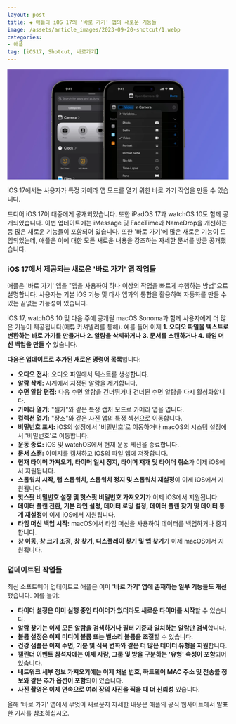 ```yaml
---
layout: post  
title: ✚ 애플의 iOS 17의 '바로 가기' 앱의 새로운 기능들
image: /assets/article_images/2023-09-20-shotcut/1.webp
categories:
- 애플
tag: [iOS17, Shotcut, 바로가기]
---
```


<div class="markdown-image">
<img src="/assets/article_images/2023-09-20-shotcut/1.webp" alt="" align="middle"/> </div>

<p class="drop-korean">
iOS 17에서는 사용자가 특정 카메라 앱 모드를 열기 위한 바로 가기 작업을 만들 수 있습니다.
</p>

드디어 iOS 17이 대중에게 공개되었습니다. 또한 iPadOS 17과 watchOS 10도 함께 공개되었습니다. 이번 업데이트에는 iMessage 및 FaceTime과 NameDrop을 개선하는 등 많은 새로운 기능들이 포함되어 있습니다. 또한 '바로 가기'에 많은 새로운 기능이 도입되었는데, 애플은 이에 대한 모든 새로운 내용을 강조하는 자세한 문서를 방금 공개했습니다.

### iOS 17에서 제공되는 새로운 '바로 가기' 앱 작업들

애플은 '바로 가기' 앱을 "앱을 사용하여 하나 이상의 작업을 빠르게 수행하는 방법"으로 설명합니다. 사용자는 기본 iOS 기능 및 타사 앱과의 통합을 활용하여 자동화를 만들 수 있는 끝없는 가능성이 있습니다.

iOS 17, watchOS 10 및 다음 주에 공개될 macOS Sonoma과 함께 사용자에게 더 많은 기능이 제공됩니다(매튜 카셔넬리를 통해). 예를 들어 이제 **1. 오디오 파일을 텍스트로 변환하는 바로 가기를 만들거나** **2. 알람을 삭제하거나** **3. 문서를 스캔하거나** **4. 타임 머신 백업을 만들 수** 있습니다.

**다음은 업데이트로 추가된 새로운 명령어 목록**입니다:

- **오디오 전사:** 오디오 파일에서 텍스트를 생성합니다.
- **알람 삭제:** 시계에서 지정된 알람을 제거합니다.
- **수면 알람 편집:** 다음 수면 알람을 건너뛰거나 건너뛴 수면 알람을 다시 활성화합니다.
- **카메라 열기:** "셀카"와 같은 특정 캡처 모드로 카메라 앱을 엽니다.
- **컬렉션 열기:** "장소"와 같은 사진 앱의 특정 섹션으로 이동합니다.
- **비밀번호 표시:** iOS의 설정에서 '비밀번호'로 이동하거나 macOS의 시스템 설정에서 '비밀번호'로 이동합니다.
- **운동 종료:** iOS 및 watchOS에서 현재 운동 세션을 종료합니다.
- **문서 스캔:** 이미지를 캡처하고 iOS의 파일 앱에 저장합니다.
- **현재 타이머 가져오기, 타이머 일시 정지, 타이머 재개 및 타이머 취소**가 이제 iOS에서 지원됩니다.
- **스톱워치 시작, 랩 스톱워치, 스톱워치 정지 및 스톱워치 재설정**이 이제 iOS에서 지원됩니다.
- **핫스팟 비밀번호 설정 및 핫스팟 비밀번호 가져오기**가 이제 iOS에서 지원됩니다.
- **데이터 플랜 전환, 기본 라인 설정, 데이터 로밍 설정, 데이터 플랜 찾기 및 데이터 통계 재설정**이 이제 iOS에서 지원됩니다.
- **타임 머신 백업 시작:** macOS에서 타임 머신을 사용하여 데이터를 백업하거나 중지합니다.
- **창 이동, 창 크기 조정, 창 찾기, 디스플레이 찾기 및 앱 찾기**가 이제 macOS에서 지원됩니다.

### 업데이트된 작업들

최신 소프트웨어 업데이트로 애플은 이미 '**바로 가기' 앱에 존재하는 일부 기능들도 개선**했습니다. 예를 들어:

- **타이머 설정은 이미 실행 중인 타이머가 있더라도 새로운 타이머를 시작**할 수 있습니다.
- **알람 찾기는 이제 모든 알람을 검색하거나 필터 기준과 일치하는 알람만 검색**합니다.
- **볼륨 설정은 이제 미디어 볼륨 또는 벨소리 볼륨을 조절**할 수 있습니다.
- **건강 샘플은 이제 수면, 기분 및 식욕 변화와 같은 더 많은 데이터 유형을 지원**합니다.
- **캘린더 이벤트 참석자에는 이제 사람, 그룹 및 방을 구분하는 '유형' 속성이 포함**되어 있습니다.
- **네트워크 세부 정보 가져오기에는 이제 채널 번호, 하드웨어 MAC 주소 및 전송률 정보와 같은 추가 옵션이 포함**되어 있습니다.
- **사진 촬영은 이제 연속으로 여러 장의 사진을 찍을 때 더 신뢰성** 있습니다.

올해 '바로 가기' 앱에서 무엇이 새로운지 자세한 내용은 애플의 공식 웹사이트에서 발표한 기사를 참조하십시오.